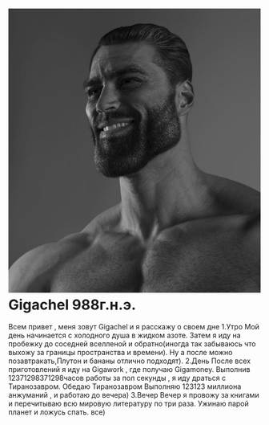 # ![Логотип Gigachel](Гигачад.jpg) Gigachel 988г.н.э.
Всем привет , меня зовут Gigachel и я расскажу о своем дне
1.Утро
Мой день начинается с холодного душа в жидком азоте.
Затем я иду на пробежку до соседней вселленой и обратно(иногда так забываюсь что выхожу за границы пространства и времени).
Ну а после можно позавтракать,Плутон и бананы отлично подходят).
2.День
После всех приготовлений я иду на Gigawork , где получаю Gigamoney.
Выполнив 12371298371298часов работы за пол секунды , я иду драться с Тиранозавром.
Обедаю Тиранозавром
Выполняю 123123 миллиона анжуманий , и работаю до вечера)
3.Вечер
Вечер я провожу за книгами и перечитываю всю мировую литературу по три раза.
Ужинаю парой планет и ложусь спать.
все)